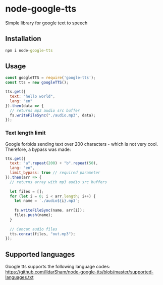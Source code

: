# node-google-tts
Simple library for google text to speech

## Installation
```cmd
npm i node-google-tts 
```

## Usage

```js
const googleTTS = require('google-tts');
const tts = new googleTTS();

tts.get({
  text: "hello world",
  lang: "en"
}).then(data => {
  // returns mp3 audio src buffer
  fs.writeFileSync("./audio.mp3", data);
});
```

### Text length limit 
Google forbids sending text over 200 characters - which is not very cool. Therefore, a bypass was made:

```js
tts.get({
  text: "a".repeat(200) + "b".repeat(50),
  lang: "en",
  limit_bypass: true // required parameter
}).then(arr => {
  // returns array with mp3 audio src buffers
  
  let files = [];
  for (let i = 0; i < arr.length; i++) {
    let name = `./audio${i}.mp3`;
    
    fs.writeFileSync(name, arr[i]);
    files.push(name);
  }
  
  // Concat audio files
  tts.concat(files, "out.mp3"); 
});
```

## Supported languages
Google tts supports the following language codes:<br>
https://github.com/IldarSham/node-google-tts/blob/master/supported-languages.txt
